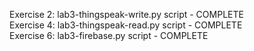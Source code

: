 Exercise 2: lab3-thingspeak-write.py script - COMPLETE\
Exercise 4: lab3-thingspeak-read.py script - COMPLETE\
Exercise 6: lab3-firebase.py script - COMPLETE

